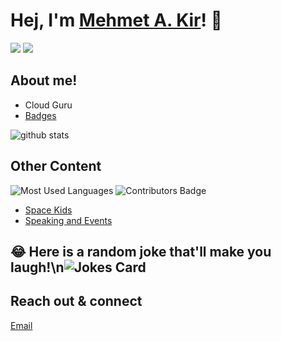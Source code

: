 # Hej, I'm <a href="https://www.linkedin.com/in/mehmetalikir/" target="_blank">Mehmet A. Kir</a>! 👋

<a href= "https://twitter.com/emutheegg"><img src="https://img.icons8.com/nolan/50/twitter.png"/></a>
<a href= "https://www.linkedin.com/in/mehmetalikir/"><img src="https://img.icons8.com/nolan/50/linkedin.png"/></a>

## About me!

* Cloud Guru 
* <a href="https://www.credly.com/users/mehmet-ali-kir">Badges</a>

<img src="https://github-readme-stats.vercel.app/api/?username=mehmetalikir&show_icons=true&count_private=true&title_color=fffffff&icon_color=000000&text_color=000000" alt="github stats"/>

## Other Content
![Most Used Languages](https://github-readme-stats.vercel.app/api/top-langs/?username=mehmetalikir&theme=blue-green)
![Contributors Badge](https://contrib.rocks/image?repo=Your_GitHub_Username/bookeroo-sept-2021)

* <a href="https://spacekids.com.au">Space Kids</a>
* <a href="https://youtube.com/">Speaking and Events</a>

## 😂 Here is a random joke that'll make you laugh!\n![Jokes Card](https://readme-jokes.vercel.app/api)

## Reach out & connect

[Email](mailto:mehmet@....com.au) 
